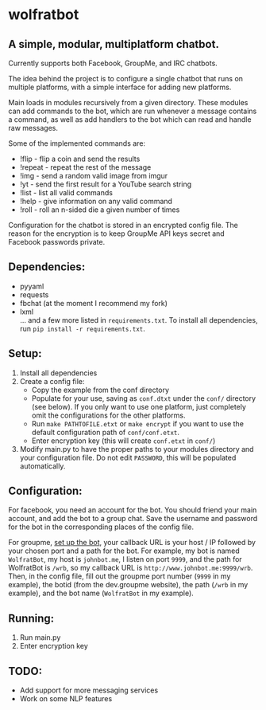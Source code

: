 wolfratbot
=========
A simple, modular, multiplatform chatbot.
---------

Currently supports both Facebook, GroupMe, and IRC chatbots.

The idea behind the project is to configure a single chatbot that runs on multiple platforms,
with a simple interface for adding new platforms.  

Main loads in modules recursively from a given directory.
These modules can add commands to the bot, which are run whenever a message
contains a command, as well as add handlers to the bot which can read and handle
raw messages.  

Some of the implemented commands are:  
  - !flip     - flip a coin and send the results
  - !repeat   - repeat the rest of the message
  - !img      - send a random valid image from imgur
  - !yt       - send the first result for a YouTube search string
  - !list     - list all valid commands
  - !help     - give information on any valid command
  - !roll     - roll an n-sided die a given number of times

Configuration for the chatbot is stored in an encrypted config file.
The reason for the encryption is to keep GroupMe API keys secret and
Facebook passwords private.

Dependencies:
---------
  - pyyaml  
  - requests  
  - fbchat (at the moment I recommend my fork)
  - lxml  
... and a few more listed in `requirements.txt`. To install all
dependencies, run `pip install -r requirements.txt`.   

Setup:
--------
  1. Install all dependencies  
  2. Create a config file:  
     - Copy the example from the conf directory  
     - Populate for your use, saving as `conf.dtxt` under the `conf/`
		 directory (see below). If you only want to use one platform, just
		 completely omit the configurations for the other platforms.  
     - Run `make PATHTOFILE.etxt` or `make encrypt` if you want to use the default configuration path of `conf/conf.etxt`.
     - Enter encryption key  (this will create `conf.etxt` in `conf/`)  
  3. Modify main.py to have the proper paths to your modules directory
and your configuration file. Do not edit `PASSWORD`, this will be populated
automatically.  

Configuration:
---------
For facebook, you need an account for the bot. You should friend your main account,
and add the bot to a group chat.  Save the username and password for the bot in the
corresponding places of the config file.  

For groupme, [set up the bot](https://dev.groupme.com/bots), your callback URL is
your host / IP followed by your chosen port and a path for the bot. For example,
my bot is named `WolfratBot`, my host is `johnbot.me`, I listen on port `9999`, and
the path for WolfratBot is `/wrb`, so my callback URL is `http://www.johnbot.me:9999/wrb`.  
Then, in the config file, fill out the groupme port number (`9999` in my example),
the botid (from the dev.groupme website), the path (`/wrb` in my example), and
the bot name (`WolfratBot` in my example).

Running:
---------
  1. Run main.py  
  2. Enter encryption key  

TODO:
---------
  - Add support for more messaging services  
  - Work on some NLP features  

